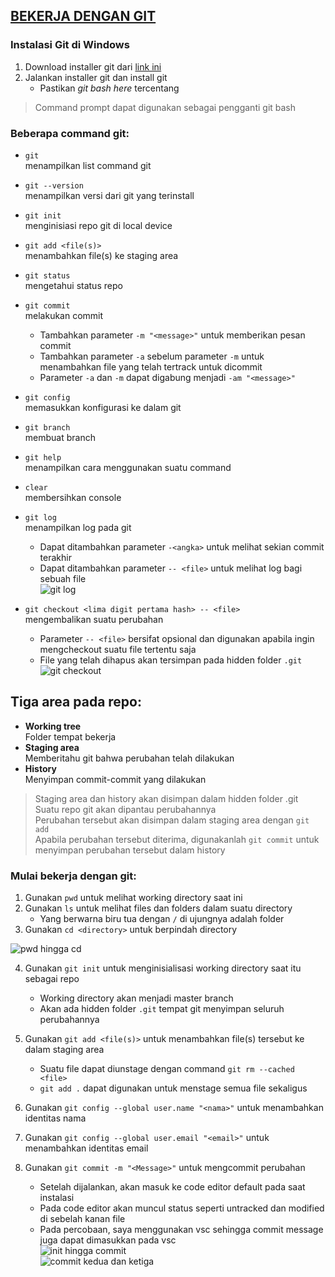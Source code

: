 ## [BEKERJA DENGAN GIT](https://youtu.be/e-6OkXRqWaE)
### Instalasi Git di Windows
1. Download installer git dari [link ini](https://git-scm.com)
2. Jalankan installer git dan install git
   - Pastikan _git bash here_ tercentang

> Command prompt dapat digunakan sebagai pengganti git bash

### Beberapa command git:
- `git`<br>
menampilkan list command git
- `git --version`<br>
menampilkan versi dari git yang terinstall
- `git init`<br>
menginisiasi repo git di local device
- `git add <file(s)>`<br>
menambahkan file(s) ke staging area
- `git status`<br>
mengetahui status repo
- `git commit`<br>
melakukan commit
   - Tambahkan parameter `-m "<message>"` untuk memberikan pesan commit
   - Tambahkan parameter `-a` sebelum parameter `-m` untuk menambahkan file yang telah tertrack untuk dicommit
   - Parameter `-a` dan `-m` dapat digabung menjadi `-am "<message>"`
- `git config`<br>
memasukkan konfigurasi ke dalam git
- `git branch`<br>
membuat branch
- `git help`<br>
menampilkan cara menggunakan suatu command
- `clear`<br>
membersihkan console
- `git log`<br>
menampilkan log pada git
   - Dapat ditambahkan parameter `-<angka>` untuk melihat sekian commit terakhir
   - Dapat ditambahkan parameter `-- <file>` untuk melihat log bagi sebuah file<br>
   ![git log](https://github.com/Marthenn/Tugas1-SEKURO_Programming-16521451/blob/main/Foto/git%20log.jpg)<br>

- `git checkout <lima digit pertama hash> -- <file>`<br>
mengembalikan suatu perubahan
   - Parameter `-- <file>` bersifat opsional dan digunakan apabila ingin mengcheckout suatu file tertentu saja
   - File yang telah dihapus akan tersimpan pada hidden folder `.git`<br>
   ![git checkout](https://github.com/Marthenn/Tugas1-SEKURO_Programming-16521451/blob/main/Foto/git%20checkout.jpg)<br>
   
## Tiga area pada repo:
- __Working tree<br>__
Folder tempat bekerja
- __Staging area<br>__
Memberitahu git bahwa perubahan telah dilakukan
- __History<br>__
Menyimpan commit-commit yang dilakukan

> Staging area dan history akan disimpan dalam hidden folder .git<br>
> Suatu repo git akan dipantau perubahannya<br>
> Perubahan tersebut akan disimpan dalam staging area dengan `git add`<br>
> Apabila perubahan tersebut diterima, digunakanlah `git commit` untuk menyimpan perubahan tersebut dalam history

### Mulai bekerja dengan git:
1. Gunakan `pwd` untuk melihat working directory saat ini
2. Gunakan `ls` untuk melihat files dan folders dalam suatu directory
   - Yang berwarna biru tua dengan `/` di ujungnya adalah folder
3. Gunakan `cd <directory>` untuk berpindah directory<br>

![pwd hingga cd](https://github.com/Marthenn/Tugas1-SEKURO_Programming-16521451/blob/main/Foto/pwd%20hingga%20cd.jpg)<br>
   
4. Gunakan `git init` untuk menginisialisasi working directory saat itu sebagai repo
   - Working directory akan menjadi master branch
   - Akan ada hidden folder `.git` tempat git menyimpan seluruh perubahannya
   
5. Gunakan `git add <file(s)>` untuk menambahkan file(s) tersebut ke dalam staging area
   - Suatu file dapat diunstage dengan command `git rm --cached <file>`
   - `git add .` dapat digunakan untuk menstage semua file sekaligus
7. Gunakan `git config --global user.name "<nama>"` untuk menambahkan identitas nama
8. Gunakan `git config --global user.email "<email>"` untuk menambahkan identitas email
9. Gunakan `git commit -m "<Message>"` untuk mengcommit perubahan
   - Setelah dijalankan, akan masuk ke code editor default pada saat instalasi
   - Pada code editor akan muncul status seperti untracked dan modified di sebelah kanan file
   - Pada percobaan, saya menggunakan vsc sehingga commit message juga dapat dimasukkan pada vsc<br>
![init hingga commit](https://github.com/Marthenn/Tugas1-SEKURO_Programming-16521451/blob/main/Foto/init%20hingga%20commit.jpg)<br>
![commit kedua dan ketiga](https://github.com/Marthenn/Tugas1-SEKURO_Programming-16521451/blob/main/Foto/commit%20dua%20dan%20tiga.jpg)
